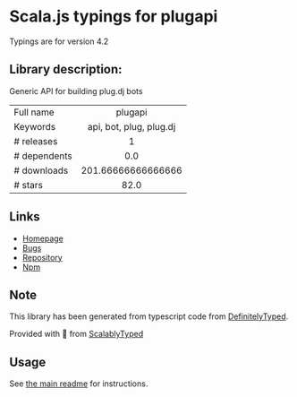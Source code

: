
# Scala.js typings for plugapi

Typings are for version 4.2

## Library description:
Generic API for building plug.dj bots

|                    |                 |
| ------------------ | :-------------: |
| Full name          | plugapi |
| Keywords           | api, bot, plug, plug.dj |
| # releases         | 1 |
| # dependents       | 0.0 |
| # downloads        | 201.66666666666666 |
| # stars            | 82.0 |

## Links
- [Homepage](https://github.com/plugcubed/plugapi#readme)
- [Bugs](https://github.com/plugCubed/plugAPI/issues)
- [Repository](https://github.com/plugcubed/plugapi)
- [Npm](https://www.npmjs.com/package/plugapi)
    


## Note
This library has been generated from typescript code from [DefinitelyTyped](https://definitelytyped.org).

Provided with :purple_heart: from [ScalablyTyped](https://github.com/oyvindberg/ScalablyTyped)

## Usage
See [the main readme](../../readme.md) for instructions.


